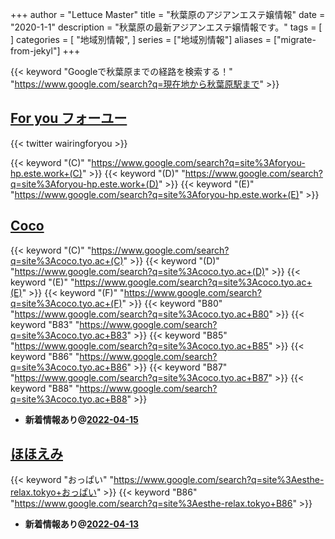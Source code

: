 +++
author = "Lettuce Master"
title = "秋葉原のアジアンエステ嬢情報"
date = "2020-1-1"
description = "秋葉原の最新アジアンエステ嬢情報です。"
tags = [
]
categories = [
    "地域別情報",
]
series = ["地域別情報"]
aliases = ["migrate-from-jekyl"]
+++

{{< keyword "Googleで秋葉原までの経路を検索する！" "https://www.google.com/search?q=現在地から秋葉原駅まで" >}}

## [For you フォーユー](http://foryou-hp.este.work/)


{{< twitter wairingforyou >}}

{{< keyword "(C)" "https://www.google.com/search?q=site%3Aforyou-hp.este.work+(C)" >}} {{< keyword "(D)" "https://www.google.com/search?q=site%3Aforyou-hp.este.work+(D)" >}} {{< keyword "(E)" "https://www.google.com/search?q=site%3Aforyou-hp.este.work+(E)" >}} 

## [Coco](https://coco.tyo.ac/)
{{< keyword "(C)" "https://www.google.com/search?q=site%3Acoco.tyo.ac+(C)" >}} {{< keyword "(D)" "https://www.google.com/search?q=site%3Acoco.tyo.ac+(D)" >}} {{< keyword "(E)" "https://www.google.com/search?q=site%3Acoco.tyo.ac+(E)" >}} {{< keyword "(F)" "https://www.google.com/search?q=site%3Acoco.tyo.ac+(F)" >}} {{< keyword "B80" "https://www.google.com/search?q=site%3Acoco.tyo.ac+B80" >}} {{< keyword "B83" "https://www.google.com/search?q=site%3Acoco.tyo.ac+B83" >}} {{< keyword "B85" "https://www.google.com/search?q=site%3Acoco.tyo.ac+B85" >}} {{< keyword "B86" "https://www.google.com/search?q=site%3Acoco.tyo.ac+B86" >}} {{< keyword "B87" "https://www.google.com/search?q=site%3Acoco.tyo.ac+B87" >}} {{< keyword "B88" "https://www.google.com/search?q=site%3Acoco.tyo.ac+B88" >}} 

- **新着情報あり@[2022-04-15](/post/2022-04-15)**
## [ほほえみ](http://esthe-relax.tokyo/)
{{< keyword "おっぱい" "https://www.google.com/search?q=site%3Aesthe-relax.tokyo+おっぱい" >}} {{< keyword "B86" "https://www.google.com/search?q=site%3Aesthe-relax.tokyo+B86" >}} 

- **新着情報あり@[2022-04-13](/post/2022-04-13)**
